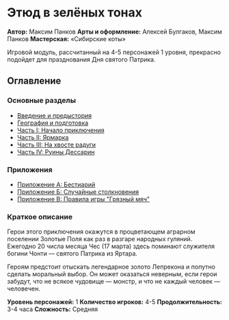# Этюд в зелёных тонах

**Автор:** Максим Панков
**Арты и оформление:** Алексей Булгаков, Максим Панков
**Мастерская:** «Сибирские коты»

Игровой модуль, рассчитанный на 4-5 персонажей 1 уровня, прекрасно подойдет для празднования Дня святого Патрика.

## Оглавление

### Основные разделы
- [Введение и предыстория](01-vvedenie.md)
- [География и подготовка](02-geografiya.md)
- [Часть I: Начало приключения](03-chast-1.md)
- [Часть II: Ярмарка](04-chast-2.md)
- [Часть III: На хвосте радуги](05-chast-3.md)
- [Часть IV: Руины Дессарин](06-chast-4.md)

### Приложения
- [Приложение А: Бестиарий](07-prilozhenie-a.md)
- [Приложение Б: Случайные столкновения](08-prilozhenie-b.md)
- [Приложение В: Правила игры "Грязный мяч"](09-prilozhenie-v.md)

### Краткое описание
Герои этого приключения окажутся в процветающем аграрном поселении Золотые Поля как раз в разгаре народных гуляний. Ежегодно 20 числа месяца Чес (17 марта) здесь поминают служителя богини Чонти — святого Патрика из Яртара.

Героям предстоит отыскать легендарное золото Лепрекона и попутно сделать моральный выбор. Он может оказаться неверным, если герои забудут, что не всякое чудовище — монстр, и что не каждый человек — человечен.

**Уровень персонажей:** 1
**Количество игроков:** 4-5
**Продолжительность:** 3-4 часа
**Сложность:** Средняя